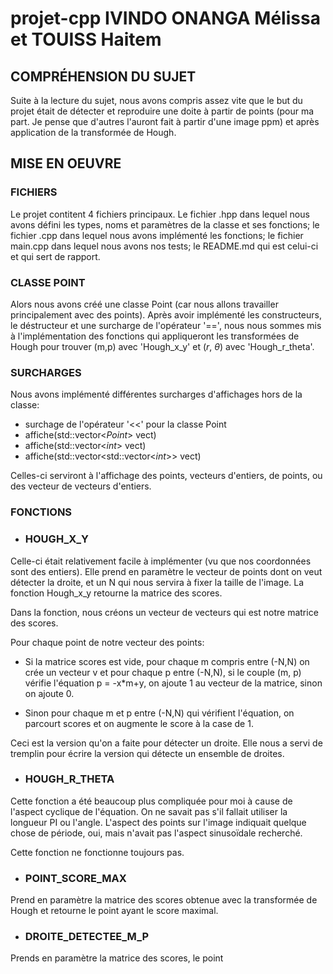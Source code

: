 # projet-cpp IVINDO ONANGA Mélissa et TOUISS Haitem


## COMPRÉHENSION DU SUJET

Suite à la lecture du sujet, nous avons compris assez vite que le but du projet était de détecter et reproduire une doite à partir de points (pour ma part. Je pense que d'autres l'auront fait à partir d'une image ppm) et après application de la transformée de Hough.

## MISE EN OEUVRE 

### FICHIERS 

Le projet contitent 4 fichiers principaux. Le fichier .hpp dans lequel nous avons défini les types, noms et paramètres de la classe et ses fonctions; le fichier .cpp dans lequel nous avons implémenté les fonctions; le fichier main.cpp dans lequel nous avons nos tests; le README.md qui est celui-ci et qui sert de rapport.

### CLASSE POINT

Alors nous avons créé une classe Point (car nous allons travailler principalement avec des points). Après avoir implémenté les constructeurs, le déstructeur et une surcharge de l'opérateur '==', nous nous sommes mis à l'implémentation des fonctions qui appliqueront les transformées de Hough pour trouver (m,p) avec 'Hough_x_y' et ($r$, $\theta$) avec 'Hough_r_theta'. 

### SURCHARGES

Nous avons implémenté différentes surcharges d'affichages hors de la classe:

- surchage de l'opérateur '<<' pour la classe Point
- affiche(std::vector<$Point$> vect)
- affiche(std::vector<$int$> vect)
- affiche(std::vector<std::vector<$int$>> vect)

Celles-ci serviront à l'affichage des points, vecteurs d'entiers, de points, ou des vecteur de vecteurs d'entiers.

### FONCTIONS
- ### HOUGH_X_Y

Celle-ci était relativement facile à implémenter (vu que nos coordonnées sont des entiers). Elle prend en paramètre le vecteur de points dont on veut détecter la droite, et un N qui nous servira à fixer la taille de l'image. La fonction Hough_x_y retourne la matrice des scores. 

Dans la fonction, nous créons un vecteur de vecteurs qui est notre matrice des scores. 

Pour chaque point de notre vecteur des points:
- Si la matrice scores est vide, pour chaque m compris entre (-N,N) on crée un vecteur v et pour chaque p entre (-N,N), si le couple (m, p) vérifie l'équation p = -x*m+y, on ajoute 1 au vecteur de la matrice, sinon on ajoute 0.

- Sinon pour chaque m et p entre (-N,N) qui vérifient l'équation, on parcourt scores et on augmente le score à la case de 1.

Ceci est la version qu'on a faite pour détecter un droite. Elle nous a servi de tremplin pour écrire la version qui détecte un ensemble de droites.

- ### HOUGH_R_THETA

Cette fonction a été beaucoup plus compliquée pour moi à cause de l'aspect cyclique de  l'équation. On ne savait pas s'il fallait utiliser la longueur PI ou l'angle. L'aspect des points sur l'image indiquait quelque chose de période, oui, mais n'avait pas l'aspect sinusoïdale recherché. 

Cette fonction ne fonctionne toujours pas. 

- ### POINT_SCORE_MAX

Prend en paramètre la matrice des scores obtenue avec la transformée de Hough et retourne le point ayant le score maximal.

- ### DROITE_DETECTEE_M_P

Prends en paramètre la matrice des scores, le point 